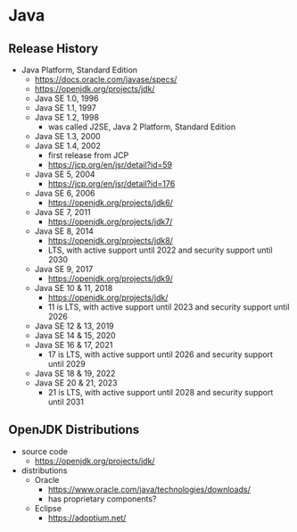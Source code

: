 Java
====

## Release History

- Java Platform, Standard Edition
  - <https://docs.oracle.com/javase/specs/>
  - <https://openjdk.org/projects/jdk/>
  - Java SE 1.0, 1996
  - Java SE 1.1, 1997
  - Java SE 1.2, 1998
    - was called J2SE, Java 2 Platform, Standard Edition
  - Java SE 1.3, 2000
  - Java SE 1.4, 2002
    - first release from JCP
    - <https://jcp.org/en/jsr/detail?id=59>
  - Java SE 5, 2004
    - <https://jcp.org/en/jsr/detail?id=176>
  - Java SE 6, 2006
    - <https://openjdk.org/projects/jdk6/>
  - Java SE 7, 2011
    - <https://openjdk.org/projects/jdk7/>
  - Java SE 8, 2014
    - <https://openjdk.org/projects/jdk8/>
    - LTS, with active support until 2022 and security support until 2030
  - Java SE 9, 2017
    - <https://openjdk.org/projects/jdk9/>
  - Java SE 10 & 11, 2018
    - <https://openjdk.org/projects/jdk/>
    - 11 is LTS, with active support until 2023 and security support until
      2026
  - Java SE 12 & 13, 2019
  - Java SE 14 & 15, 2020
  - Java SE 16 & 17, 2021
    - 17 is LTS, with active support until 2026 and security support until
      2029
  - Java SE 18 & 19, 2022
  - Java SE 20 & 21, 2023
    - 21 is LTS, with active support until 2028 and security support until
      2031

## OpenJDK Distributions

- source code
  - <https://openjdk.org/projects/jdk/>
- distributions
  - Oracle
    - <https://www.oracle.com/java/technologies/downloads/>
    - has proprietary components?
  - Eclipse
    - <https://adoptium.net/>
